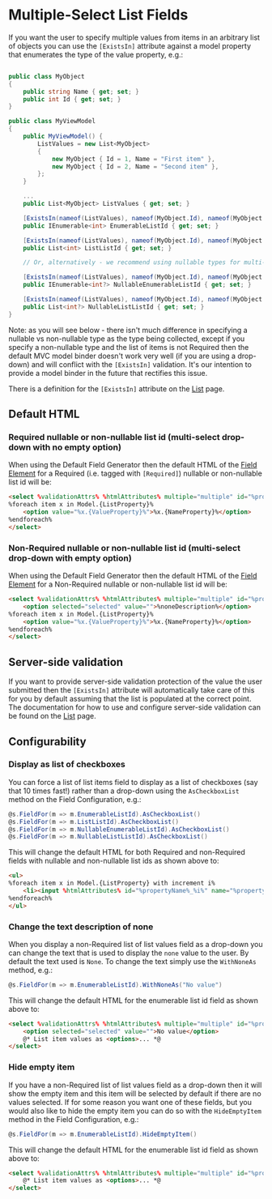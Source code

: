# Multiple-Select List Fields

If you want the user to specify multiple values from items in an arbitrary list of objects you can use the `[ExistsIn]` attribute against a model property that enumerates the type of the value property, e.g.:

```csharp

public class MyObject
{
    public string Name { get; set; }
    public int Id { get; set; }
}

public class MyViewModel
{
    public MyViewModel() {
        ListValues = new List<MyObject>
        {
            new MyObject { Id = 1, Name = "First item" },
            new MyObject { Id = 2, Name = "Second item" },
        };
    }

    ...
    public List<MyObject> ListValues { get; set; }

    [ExistsIn(nameof(ListValues), nameof(MyObject.Id), nameof(MyObject.Name))]
    public IEnumerable<int> EnumerableListId { get; set; }

    [ExistsIn(nameof(ListValues), nameof(MyObject.Id), nameof(MyObject.Name))]
    public List<int> ListListId { get; set; }

    // Or, alternatively - we recommend using nullable types for multi-select items that aren't enums

    [ExistsIn(nameof(ListValues), nameof(MyObject.Id), nameof(MyObject.Name))]
    public IEnumerable<int?> NullableEnumerableListId { get; set; }

    [ExistsIn(nameof(ListValues), nameof(MyObject.Id), nameof(MyObject.Name))]
    public List<int?> NullableListListId { get; set; }
}
```

Note: as you will see below - there isn't much difference in specifying a nullable vs non-nullable type as the type being collected, except if you specify a non-nullable type and the list of items is not Required then the default MVC model binder doesn't work very well (if you are using a drop-down) and will conflict with the `[ExistsIn]` validation. It's our intention to provide a model binder in the future that rectifies this issue.

There is a definition for the `[ExistsIn]` attribute on the [List](list.md) page.

## Default HTML

### Required nullable or non-nullable list id (multi-select drop-down with no empty option)

When using the Default Field Generator then the default HTML of the [Field Element](field-element.md) for a Required (i.e. tagged with `[Required]`) nullable or non-nullable list id will be:

```html
<select %validationAttrs% %htmlAttributes% multiple="multiple" id="%propertyName%" name="%propertyName%" required="required">
%foreach item x in Model.{ListProperty}%
    <option value="%x.{ValueProperty}%">%x.{NameProperty}%</option>
%endforeach%
</select>
```

### Non-Required nullable or non-nullable list id (multi-select drop-down with empty option)

When using the Default Field Generator then the default HTML of the [Field Element](field-element.md) for a Non-Required nullable or non-nullable list id will be:

```html
<select %validationAttrs% %htmlAttributes% multiple="multiple" id="%propertyName%" name="%propertyName%">
    <option selected="selected" value="">%noneDescription%</option>
%foreach item x in Model.{ListProperty}%
    <option value="%x.{ValueProperty}%">%x.{NameProperty}%</option>
%endforeach%
</select>
```

## Server-side validation

If you want to provide server-side validation protection of the value the user submitted then the `[ExistsIn]` attribute will automatically take care of this for you by default assuming that the list is populated at the correct point. The documentation for how to use and configure server-side validation can be found on the [List](list.md) page.

## Configurability

### Display as list of checkboxes

You can force a list of list items field to display as a list of checkboxes (say that 10 times fast!) rather than a drop-down using the `AsCheckboxList` method on the Field Configuration, e.g.:

```csharp
@s.FieldFor(m => m.EnumerableListId).AsCheckboxList()
@s.FieldFor(m => m.ListListId).AsCheckboxList()
@s.FieldFor(m => m.NullableEnumerableListId).AsCheckboxList()
@s.FieldFor(m => m.NullableListListId).AsCheckboxList()
```

This will change the default HTML for both Required and non-Required fields with nullable and non-nullable list ids as shown above to:

```html
<ul>
%foreach item x in Model.{ListProperty} with increment i%
    <li><input %htmlAttributes% id="%propertyName%_%i%" name="%propertyName%" type="checkbox" value="%x.{ValueProperty}%"> <label for="%propertyName%_%i%">%x.{NameProperty}%</label></li>
%endforeach%
</ul>
```

### Change the text description of none

When you display a non-Required list of list values field as a drop-down you can change the text that is used to display the `none` value to the user. By default the text used is `None`. To change the text simply use the `WithNoneAs` method, e.g.:

```csharp
@s.FieldFor(m => m.EnumerableListId).WithNoneAs("No value")
```

This will change the default HTML for the enumerable list id field as shown above to:

```html
<select %validationAttrs% %htmlAttributes% multiple="multiple" id="%propertyName%" name="%propertyName%">
    <option selected="selected" value="">No value</option>
    @* List item values as <options>... *@
</select>
```

### Hide empty item
If you have a non-Required list of list values field as a drop-down then it will show the empty item and this item will be selected by default if there are no values selected. If for some reason you want one of these fields, but you would also like to hide the empty item you can do so with the `HideEmptyItem` method in the Field Configuration, e.g.:

```csharp
@s.FieldFor(m => m.EnumerableListId).HideEmptyItem()
```

This will change the default HTML for the enumerable list id field as shown above to:

```html
<select %validationAttrs% %htmlAttributes% multiple="multiple" id="%propertyName%" name="%propertyName%">
    @* List item values as <options>... *@
</select>
```
